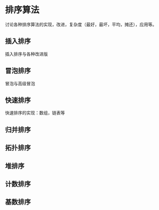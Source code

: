# 排序算法

讨论各种排序算法的实现，改进，复杂度（最好，最坏，平均，摊还），应用等。

## 插入排序

插入排序与各种改进版

## 冒泡排序

冒泡与高级冒泡

## 快速排序

快速排序的实现：数组，链表等

## 归并排序

## 拓扑排序

## 堆排序

## 计数排序

## 基数排序